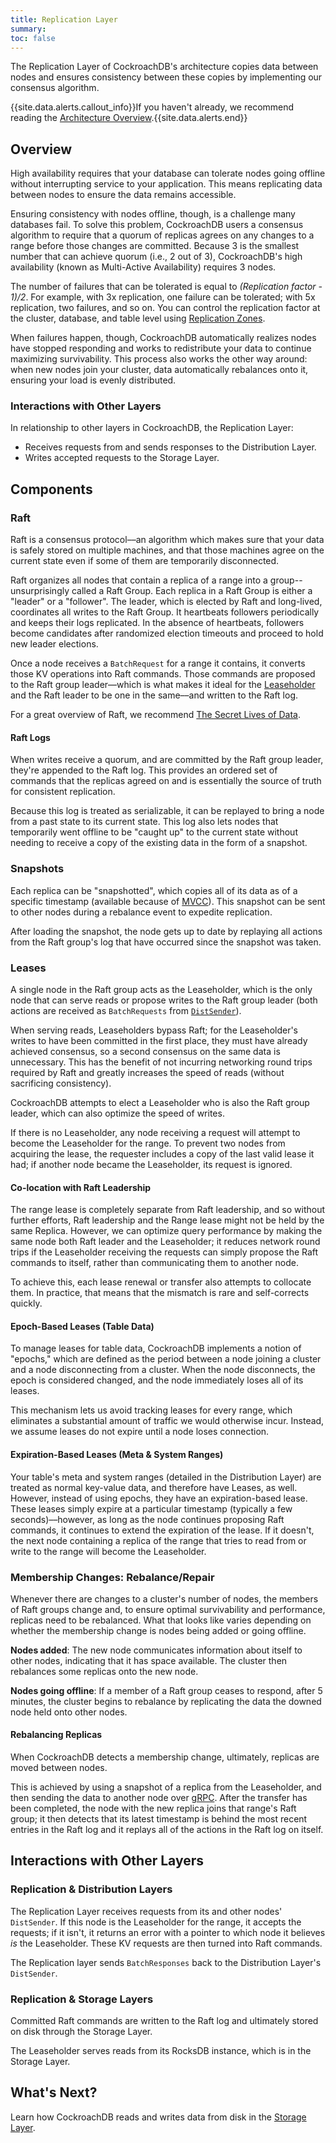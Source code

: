 ```yaml
---
title: Replication Layer
summary: 
toc: false
---
```


The Replication Layer of CockroachDB's architecture copies data between nodes and ensures consistency between these copies by implementing our consensus algorithm.

{{site.data.alerts.callout_info}}If you haven't already, we recommend reading the <a href="overview.html">Architecture Overview</a>.{{site.data.alerts.end}}

<div id="toc"></div>

## Overview

High availability requires that your database can tolerate nodes going offline without interrupting service to your application. This means replicating data between nodes to ensure the data remains accessible.

Ensuring consistency with nodes offline, though, is a challenge many databases fail. To solve this problem, CockroachDB users a consensus algorithm to require that a quorum of replicas agrees on any changes to a range before those changes are committed. Because 3 is the smallest number that can achieve quorum (i.e., 2 out of 3), CockroachDB's high availability (known as Multi-Active Availability) requires 3 nodes.

The number of failures that can be tolerated is equal to *(Replication factor - 1)/2*. For example, with 3x replication, one failure can be tolerated; with 5x replication, two failures, and so on. You can control the replication factor at the cluster, database, and table level using [Replication Zones](../configure-replication-zones.html).

When failures happen, though, CockroachDB automatically realizes nodes have stopped responding and works to redistribute your data to continue maximizing survivability. This process also works the other way around: when new nodes join your cluster, data automatically rebalances onto it, ensuring your load is evenly distributed.

### Interactions with Other Layers

In relationship to other layers in CockroachDB, the Replication Layer:

- Receives requests from and sends responses to the Distribution Layer.
- Writes accepted requests to the Storage Layer.

## Components

### Raft

Raft is a consensus protocol––an algorithm which makes sure that your data is safely stored on multiple machines, and that those machines agree on the current state even if some of them are temporarily disconnected.

Raft organizes all nodes that contain a replica of a range into a group--unsurprisingly called a Raft Group. Each replica in a Raft Group is either a "leader" or a "follower". The leader, which is elected by Raft and long-lived, coordinates all writes to the Raft Group. It heartbeats followers periodically and keeps their logs replicated. In the absence of heartbeats, followers become candidates after randomized election timeouts and proceed to hold new leader elections.

Once a node receives a `BatchRequest` for a range it contains, it converts those KV operations into Raft commands. Those commands are proposed to the Raft group leader––which is what makes it ideal for the [Leaseholder](#leases) and the Raft leader to be one in the same––and written to the Raft log.

For a great overview of Raft, we recommend [The Secret Lives of Data](http://thesecretlivesofdata.com/raft/).

#### Raft Logs

When writes receive a quorum, and are committed by the Raft group leader, they're appended to the Raft log. This provides an ordered set of commands that the replicas agreed on and is essentially the source of truth for consistent replication.

Because this log is treated as serializable, it can be replayed to bring a node from a past state to its current state. This log also lets nodes that temporarily went offline to be "caught up" to the current state without needing to receive a copy of the existing data in the form of a snapshot.

### Snapshots

Each replica can be "snapshotted", which copies all of its data as of a specific timestamp (available because of [MVCC](storage-layer.html#mvcc)). This snapshot can be sent to other nodes during a rebalance event to expedite replication.

After loading the snapshot, the node gets up to date by replaying all actions from the Raft group's log that have occurred since the snapshot was taken.

### Leases

A single node in the Raft group acts as the Leaseholder, which is the only node that can serve reads or propose writes to the Raft group leader (both actions are received as `BatchRequests` from [`DistSender`](distribution-layer.html#distsender)).

When serving reads, Leaseholders bypass Raft; for the Leaseholder's writes to have been committed in the first place, they must have already achieved consensus, so a second consensus on the same data is unnecessary. This has the benefit of not incurring networking round trips required by Raft and greatly increases the speed of reads (without sacrificing consistency).

CockroachDB attempts to elect a Leaseholder who is also the Raft group leader, which can also optimize the speed of writes.

If there is no Leaseholder, any node receiving a request will attempt to become the Leaseholder for the range. To prevent two nodes from acquiring the lease, the requester includes a copy of the last valid lease it had; if another node became the Leaseholder, its request is ignored.

#### Co-location with Raft Leadership

The range lease is completely separate from Raft leadership, and so without further efforts, Raft leadership and the Range lease might not be held by the same Replica. However, we can optimize query performance by making the same node both Raft leader and the Leaseholder; it reduces network round trips if the Leaseholder receiving the requests can simply propose the Raft commands to itself, rather than communicating them to another node.

To achieve this, each lease renewal or transfer also attempts to collocate them. In practice, that means that the mismatch is rare and self-corrects quickly.

#### Epoch-Based Leases (Table Data)

To manage leases for table data, CockroachDB implements a notion of "epochs," which are defined as the period between a node joining a cluster and a node disconnecting from a cluster. When the node disconnects, the epoch is considered changed, and the node immediately loses all of its leases.

This mechanism lets us avoid tracking leases for every range, which eliminates a substantial amount of traffic we would otherwise incur. Instead, we assume leases do not expire until a node loses connection.

#### Expiration-Based Leases (Meta & System Ranges)

Your table's meta and system ranges (detailed in the Distribution Layer) are treated as normal key-value data, and therefore have Leases, as well. However, instead of using epochs, they have an expiration-based lease. These leases simply expire at a particular timestamp (typically a few seconds)––however, as long as the node continues proposing Raft commands, it continues to extend the expiration of the lease. If it doesn't, the next node containing a replica of the range that tries to read from or write to the range will become the Leaseholder.

### Membership Changes: Rebalance/Repair

Whenever there are changes to a cluster's number of nodes, the members of Raft groups change and, to ensure optimal survivability and performance, replicas need to be rebalanced. What that looks like varies depending on whether the membership change is nodes being added or going offline.

**Nodes added**: The new node communicates information about itself to other nodes, indicating that it has space available. The cluster then rebalances some replicas onto the new node.

**Nodes going offline**: If a member of a Raft group ceases to respond, after 5 minutes, the cluster begins to rebalance by replicating the data the downed node held onto other nodes.

#### Rebalancing Replicas

When CockroachDB detects a membership change, ultimately, replicas are moved between nodes.

This is achieved by using a snapshot of a replica from the Leaseholder, and then sending the data to another node over [gRPC](distribution-layer.html#grpc). After the transfer has been completed, the node with the new replica joins that range's Raft group; it then detects that its latest timestamp is behind the most recent entries in the Raft log and it replays all of the actions in the Raft log on itself.

## Interactions with Other Layers

### Replication & Distribution Layers

The Replication Layer receives requests from its and other nodes' `DistSender`. If this node is the Leaseholder for the range, it accepts the requests; if it isn't, it returns an error with a pointer to which node it believes *is* the Leaseholder. These KV requests are then turned into Raft commands.

The Replication layer sends `BatchResponses` back to the Distribution Layer's `DistSender`.

### Replication & Storage Layers

Committed Raft commands are written to the Raft log and ultimately stored on disk through the Storage Layer.

The Leaseholder serves reads from its RocksDB instance, which is in the Storage Layer.

## What's Next?

Learn how CockroachDB reads and writes data from disk in the [Storage Layer](storage-layer.html).
